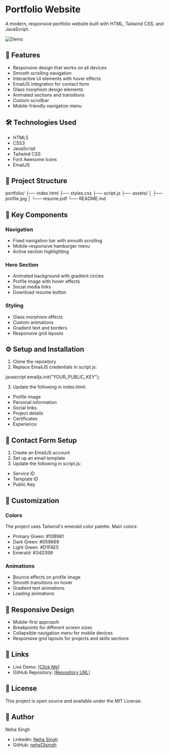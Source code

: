 # Portfolio Website

A modern, responsive portfolio website built with HTML, Tailwind CSS, and JavaScript.

![Demo](https://github.com/user-attachments/assets/cfa1ab52-2ca2-4320-86ba-2870839da724)


## 🌟 Features

- Responsive design that works on all devices
- Smooth scrolling navigation
- Interactive UI elements with hover effects
- EmailJS integration for contact form
- Glass morphism design elements
- Animated sections and transitions
- Custom scrollbar
- Mobile-friendly navigation menu

## 🛠️ Technologies Used

- HTML5
- CSS3
- JavaScript
- Tailwind CSS
- Font Awesome Icons
- EmailJS

## 📂 Project Structure

portfolio/
├── index.html
├── styles.css
├── script.js
├── assets/
│ ├── profile.jpg
│ └── resume.pdf
└── README.md


## 🚀 Key Components

### Navigation
- Fixed navigation bar with smooth scrolling
- Mobile-responsive hamburger menu
- Active section highlighting

### Hero Section
- Animated background with gradient circles
- Profile image with hover effects
- Social media links
- Download resume button

### Styling
- Glass morphism effects
- Custom animations
- Gradient text and borders
- Responsive grid layouts

## ⚙️ Setup and Installation

1. Clone the repository
2. Replace EmailJS credentials in script.js:

javascript
emailjs.init("YOUR_PUBLIC_KEY");


3. Update the following in index.html:
- Profile image
- Personal information
- Social links
- Project details
- Certificates
- Experience

## 📧 Contact Form Setup

1. Create an EmailJS account
2. Set up an email template
3. Update the following in script.js:
- Service ID
- Template ID
- Public Key

## 🎨 Customization

### Colors
The project uses Tailwind's emerald color palette. Main colors:
- Primary Green: #10B981
- Dark Green: #059669
- Light Green: #D1FAE5
- Emerald: #34D399

### Animations
- Bounce effects on profile image
- Smooth transitions on hover
- Gradient text animations
- Loading animations

## 📱 Responsive Design

- Mobile-first approach
- Breakpoints for different screen sizes
- Collapsible navigation menu for mobile devices
- Responsive grid layouts for projects and skills sections

## 🔗 Links

- Live Demo: [[Click Me](https://neha13singh.github.io/Portfolio/)]
- GitHub Repository: [[Repository URL](https://github.com/neha13singh/Portfolio.git)]

## 📄 License

This project is open source and available under the MIT License.

## 👤 Author

Neha Singh
- LinkedIn: [Neha Singh](https://www.linkedin.com/in/neha-singh-a55254220/)
- GitHub: [neha13singh](https://github.com/neha13singh)
